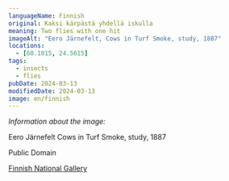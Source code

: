 ```yaml
---
languageName: Finnish
original: Kaksi kärpästä yhdellä iskulla
meaning: Two flies with one hit
imageAlt: "Eero Järnefelt, Cows in Turf Smoke, study, 1887"
locations:
  - [60.1015, 24.5615]
tags:
  - insects
  - flies
pubDate: 2024-03-13
modifiedDate: 2024-03-13
image: en/finnish
---
```


_Information about the image:_

Eero Järnefelt
Cows in Turf Smoke, study, 1887

Public Domain

[Finnish National Gallery](https://www.kansallisgalleria.fi/en/object/396890)
